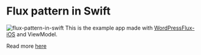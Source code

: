 # Flux pattern in Swift
![flux-pattern-in-swift](https://swiftandpizza.com/wp-content/uploads/2020/01/01_sap_featured_image_flux.jpg)
This is the example app made with [WordPressFlux-iOS](https://github.com/wordpress-mobile/WordPressFlux-iOS) and ViewModel.

Read more [here](https://swiftandpizza.com/flux-in-swift/)
